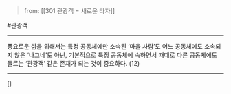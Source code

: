 >from: [[301 관광객 = 새로운 타자]]
  
#관광객

--- 
풍요로운 삶을 위해서는 특정 공동체에만 소속된 ‘마을 사람’도 어느 공동체에도 소속되지 않은 ‘나그네’도 아닌, 기본적으로 특정 공동체에 속하면서 때때로 다른 공동체에도 들르는 ‘관광객’ 같은 존재가 되는 것이 중요하다. (12)


--- 
[]